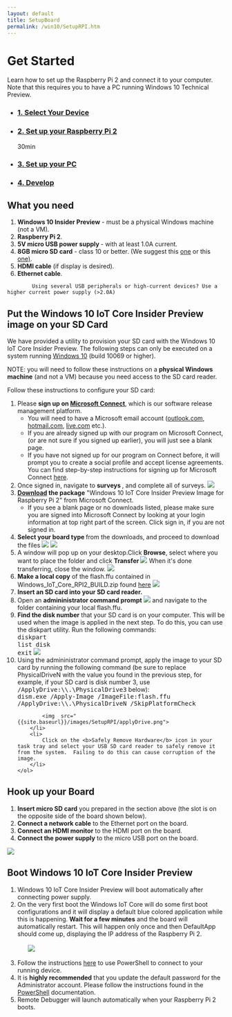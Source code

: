 ```yaml
---
layout: default
title: SetupBoard
permalink: /win10/SetupRPI.htm
---
```


<!-- Main jumbotron for a primary marketing message or call to action -->
<div class="row">
    <!-- <h1>Get Started - Setup Your Raspberry Pi 2</h1> -->
    <h1>Get Started</h1>
    <div class="col-md-8">
        <p>Learn how to set up the Raspberry Pi 2 and connect it to your computer. Note that this requires you to have a PC running Windows 10 Technical Preview.</p>
    </div>
     <div class="row">
        <ul class="nav nav-justified get-started-steps text-center">
            <li>
              <a href="{{site.baseurl}}/GetStarted.htm"><h3 class="inactive">1. Select Your Device</h3></a>
            </li>
            <li>
              <a href="{{site.baseurl}}/win10/SetupRPI.htm"><h3 class="active">2. Set up your Raspberry Pi 2</h3></a>
              <span class="glyphicon glyphicon-time"></span> 30min
            </li>
            <li>
              <a href="{{site.baseurl}}/win10/SetupPC.htm"><h3 class="inactive">3. Set up your PC</h3></a>
            </li>
            <li>
              <a href="{{site.baseurl}}/win10/samples/Blinky.htm"><h3 class="inactive">4. Develop</h3></a>
            </li>
        </ul>
    </div>
</div>


<div class="row">
    <a name="setup-rpi"></a>
    <h2>What you need</h2>
    <ol>
        <li><b>Windows 10 Insider Preview</b> - must be a physical Windows machine (not a VM).</li>
        <li><b>Raspberry Pi 2</b>.</li>
        <li><b>5V micro USB power supply </b> - with at least 1.0A current.</li>
        <li><b>8GB micro SD card</b> - class 10 or better. (We suggest this <a href="http://www.amazon.com/gp/product/B00IVPU786?tag=thewire06-20&linkCode=as2&creative=374929&camp=211189">one</a> or this <a href="http://www.amazon.com/SanDisk-Ultra-Micro-SDHC-16GB/dp/9966573445/ref=sr_1_15?ie=UTF8&qid=1415926730&sr=8-15&keywords=micro+sd+xd">one)</a>.</li>
        <li><b>HDMI cable</b> (if display is desired).</li>
        <li><b>Ethernet cable</b>.</li>
    </ol>

		    Using several USB peripherals or high-current devices? Use a higher current power supply (>2.0A) 
</div>

<div class="row">
    <h2>Put the Windows 10 IoT Core Insider Preview image on your SD Card</h2>
    <p>We have provided a utility to provision your SD card with the Windows 10 IoT Core Insider Preview.  The following steps can only be executed on a system running <a href="https://insider.windows.com">Windows 10</a> (build 10069 or higher).</p>
    <p>NOTE: you will need to follow these instructions on a <b>physical Windows machine</b> (and not a VM) because you need access to the SD card reader.</p>
	<p>Follow these instructions to configure your SD card:</p>
    <ol class="word-wrap">
		<li>
			Please <b>sign up on <a href="https://connect.microsoft.com/windowsembeddediot/SelfNomination.aspx?ProgramID=8558">Microsoft Connect</a></b>, which is our software release management platform.
			<ul>
			<li> You will need to have a Microsoft email account (<a href="http://outlook.com/">outlook.com</a>, <a href="http://hotmail.com/">hotmail.com</a>, <a href="http://live.com/">live.com</a> etc.).</li> 
			<li>If you are already signed up with our program on Microsoft Connect, (or are not sure if you signed up earlier), you will just see a blank page.</li>
			<li>If you have not signed up for our program on Connect before, it will prompt you to create a social profile and accept license agreements. You can find step-by-step instructions for signing up for Microsoft Connect <a href="http://ms-iot.github.io/content/SigninMSConnect.htm">here</a>.</li>
			</ul>
		</li> 
		<li> Once signed in, navigate to <b> surveys </b>, and complete all of surveys. 
			<img class="device-images" src="{{site.baseurl}}/images/SetupRPI/connect1.png">
		</li>
		<li>
			<b><a href="http://connect.microsoft.com/windowsembeddedIoT/Downloads/DownloadDetails.aspx?DownloadID=57782">Download</a> the package</b> "Windows 10 IoT Core Insider Preview Image for Raspberry Pi 2" from Microsoft Connect.
			<ul>
			<li>If you see a blank page or no downloads listed, please make sure you are signed into Microsoft Connect by looking at your login information at top right part of the screen. Click sign in, if you are not signed in.</li>
			</ul>
		</li>
		<li> 
			<b>Select your board type </b> from the downloads, and proceed to download the files 
			<img src="{{site.baseurl}}/images/SetupRPI/connect3.png">
			<img src="{{site.baseurl}}/images/SetupRPI/connect4.png">
		</li>
		<li>
			A window will pop up on your desktop.Click <b>Browse</b>, select where you want to place the folder and click <b> Transfer </b>
			<img src="{{site.baseurl}}/images/SetupRPI/download1.png">
			When it's done transferring, close the window.
			<img src="{{site.baseurl}}/images/SetupRPI/download2.png">
		</li>
        <li>
			<b>Make a local copy</b> of the flash.ffu contained in Windows_IoT_Core_RPI2_BUILD.zip found <a href="{{site.downloadurl}}" target="_blank">here</a>
			<img src="{{site.baseurl}}/images/SetupRPI/flash2.png">
		</li>
		<li>
			<b>Insert an SD card into your SD card reader.</b>
		</li>
        <li>
			Open an <b>admininistrator command prompt</b> 
			<img class="device-images" src="{{site.baseurl}}/images/SetupRPI/cmd.jpg">
			and navigate to the folder containing your local flash.ffu.
		</li>
        <li>
            <b>Find the disk number</b> that your SD card is on your computer.  This will be used when the image is applied in the next step.  To do this, you can use the diskpart utility.  Run the following commands:<br />
            <kbd>diskpart</kbd><br />
            <kbd>list disk</kbd><br />
            <kbd>exit</kbd>
			<img  src="{{site.baseurl}}/images/SetupRPI/diskpart.png">
        </li>
        <li>
            Using the admininistrator command prompt, apply the image to your SD card by running the following command (be sure to replace PhysicalDriveN with the value you found in the previous step, for example, if your SD card is disk number 3, use <kbd>/ApplyDrive:\\.\PhysicalDrive3</kbd> below):<br />
            <kbd>dism.exe /Apply-Image /ImageFile:<fullpath>flash.ffu /ApplyDrive:\\.\PhysicalDriveN /SkipPlatformCheck</fullpath></kbd>

			<img  src="{{site.baseurl}}/images/SetupRPI/applyDrive.png">
        </li>
        <li>
			Click on the <b>Safely Remove Hardware</b> icon in your task tray and select your USB SD card reader to safely remove it from the system.  Failing to do this can cause corruption of the image.
		</li>
    </ol>
</div>

<div class="row">
	<a name="hookupboard"></a>
	<h2>Hook up your Board</h2>
    <ol class="word-wrap">
        <li><b>Insert micro SD card</b> you prepared in the section above (the slot is on the opposite side of the board shown below).</li>
        <li><b>Connect a network cable</b> to the Ethernet port on the board.</li>
        <li><b>Connect an HDMI monitor</b> to the HDMI port on the board.</li>
        <li><b>Connect the power supply</b> to the micro USB port on the board.</li>
    </ol>
    <img class="device-images" src="{{site.baseurl}}/images/rpi2.png">
</div>

<div class="row">
    <h2>Boot Windows 10 IoT Core Insider Preview</h2>
    <ol class="word-wrap">
        <li>Windows 10 IoT Core Insider Preview will boot automatically after connecting power supply.</li>
        <li>On the very first boot the Windows IoT Core will do some first boot configurations and it will display a default blue colored application while this is happening. <b>Wait for a few minutes</b> and the board will automatically restart. This will happen only once and then DefaultApp should come up, displaying the IP address of the Raspberry Pi 2.
            <br /><br /><ul><img class="device-images" src="{{site.baseurl}}/images/DefaultAppRpi2.png"></ul><br />
        </li>
        <li>Follow the instructions <a href="{{site.baseurl}}/win10/Samples/PowerShell.htm">here</a> to use PowerShell to connect to your running device.</li>
        <li>It is <b>highly recommended</b> that you update the default password for the Administrator account.  Please follow the instructions found in the <a href="{{site.baseurl}}/win10/Samples/PowerShell.htm">PowerShell</a> documentation.</li>
        <li>Remote Debugger will launch automatically when your Raspberry Pi 2 boots. </li>
    </ol>
</div>
